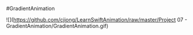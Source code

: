 #GradientAnimation

![](https://github.com/cjiong/LearnSwiftAnimation/raw/master/Project 07 - GradientAnimation/GradientAnimation.gif)